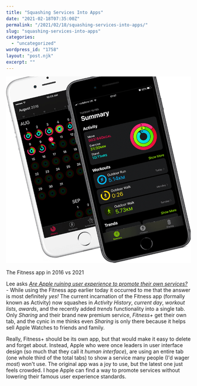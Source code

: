 ```yaml
---
title: "Squashing Services Into Apps"
date: "2021-02-18T07:35:00Z"
permalink: "/2021/02/18/squashing-services-into-apps/"
slug: "squashing-services-into-apps"
categories:
  - "uncategorized"
wordpress_id: "1758"
layout: "post.njk"
excerpt: ""
---
```


![](/wp-content/uploads/2021/02/activity_fitness_app_ios-1.png?w=800)

The Fitness app in 2016 vs 2021

Lee asks _[Are Apple ruining user experience to promote their own services?](https://ljpuk.net/2021/02/04/are-apple-ruining-user-experience-to-promote-their-own-services/)_ - While using the Fitness app earlier today it occurred to me that the answer is most definitely _yes!_ The current incarnation of the Fitness app (formally known as Activity) now squashes in _Activity History_, _current day_, _workout lists_, _awards_, and the recently added _trends_ functionality into a single tab. Only _Sharing_ and their brand new premium service, _Fitness+_ get their own tab, and the cynic in me thinks even _Sharing_ is only there because it helps sell Apple Watches to friends and family.

Really, Fitness+ should be its own app, but that would make it easy to delete and forget about. Instead, Apple who were once leaders in user interface design (so much that they call it _human interface_), are using an entire tab (one whole third of the total tabs) to show a service many people (I'd wager _most_) won't use. The original app was a joy to use, but the latest one just feels crowded. I hope Apple can find a way to promote services without lowering their famous user experience standards.
